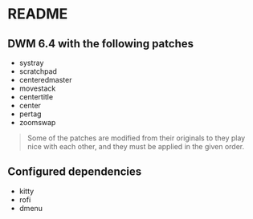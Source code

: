 # README

## DWM 6.4 with the following patches

- systray
- scratchpad
- centeredmaster
- movestack
- centertitle
- center
- pertag
- zoomswap

> Some of the patches are modified from their originals to they play nice with
> each other, and they must be applied in the given order.

## Configured dependencies

- kitty
- rofi
- dmenu
